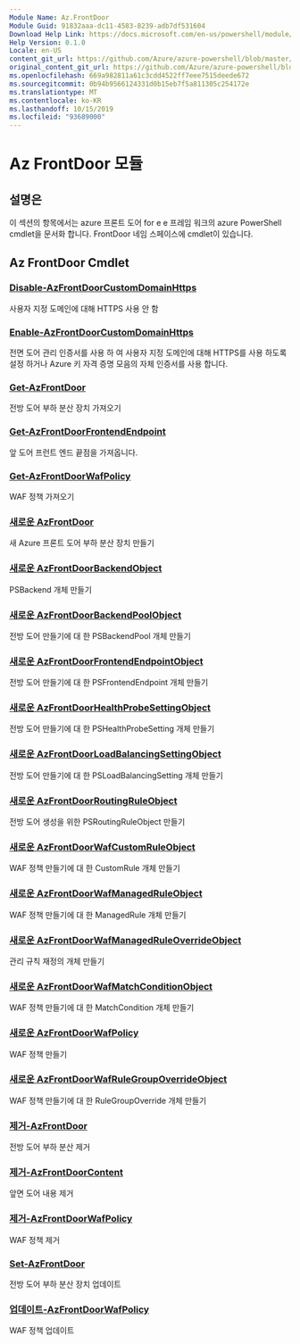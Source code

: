 ```yaml
---
Module Name: Az.FrontDoor
Module Guid: 91832aaa-dc11-4583-8239-adb7df531604
Download Help Link: https://docs.microsoft.com/en-us/powershell/module/az.frontdoor
Help Version: 0.1.0
Locale: en-US
content_git_url: https://github.com/Azure/azure-powershell/blob/master/src/FrontDoor/FrontDoor/help/Az.FrontDoor.md
original_content_git_url: https://github.com/Azure/azure-powershell/blob/master/src/FrontDoor/FrontDoor/help/Az.FrontDoor.md
ms.openlocfilehash: 669a982811a61c3cdd4522ff7eee7515deede672
ms.sourcegitcommit: 0b94b9566124331d0b15eb7f5a811305c254172e
ms.translationtype: MT
ms.contentlocale: ko-KR
ms.lasthandoff: 10/15/2019
ms.locfileid: "93689000"
---
```

# Az FrontDoor 모듈
## 설명은
이 섹션의 항목에서는 azure 프론트 도어 for e e 프레임 워크의 azure PowerShell cmdlet을 문서화 합니다. FrontDoor 네임 스페이스에 cmdlet이 있습니다.

## Az FrontDoor Cmdlet
### [Disable-AzFrontDoorCustomDomainHttps](Disable-AzFrontDoorCustomDomainHttps.md)
사용자 지정 도메인에 대해 HTTPS 사용 안 함

### [Enable-AzFrontDoorCustomDomainHttps](Enable-AzFrontDoorCustomDomainHttps.md)
전면 도어 관리 인증서를 사용 하 여 사용자 지정 도메인에 대해 HTTPS를 사용 하도록 설정 하거나 Azure 키 자격 증명 모음의 자체 인증서를 사용 합니다.

### [Get-AzFrontDoor](Get-AzFrontDoor.md)
전방 도어 부하 분산 장치 가져오기

### [Get-AzFrontDoorFrontendEndpoint](Get-AzFrontDoorFrontendEndpoint.md)
앞 도어 프런트 엔드 끝점을 가져옵니다.

### [Get-AzFrontDoorWafPolicy](Get-AzFrontDoorWafPolicy.md)
WAF 정책 가져오기

### [새로운 AzFrontDoor](New-AzFrontDoor.md)
새 Azure 프론트 도어 부하 분산 장치 만들기

### [새로운 AzFrontDoorBackendObject](New-AzFrontDoorBackendObject.md)
PSBackend 개체 만들기

### [새로운 AzFrontDoorBackendPoolObject](New-AzFrontDoorBackendPoolObject.md)
전방 도어 만들기에 대 한 PSBackendPool 개체 만들기

### [새로운 AzFrontDoorFrontendEndpointObject](New-AzFrontDoorFrontendEndpointObject.md)
전방 도어 만들기에 대 한 PSFrontendEndpoint 개체 만들기

### [새로운 AzFrontDoorHealthProbeSettingObject](New-AzFrontDoorHealthProbeSettingObject.md)
전방 도어 만들기에 대 한 PSHealthProbeSetting 개체 만들기

### [새로운 AzFrontDoorLoadBalancingSettingObject](New-AzFrontDoorLoadBalancingSettingObject.md)
전방 도어 만들기에 대 한 PSLoadBalancingSetting 개체 만들기

### [새로운 AzFrontDoorRoutingRuleObject](New-AzFrontDoorRoutingRuleObject.md)
전방 도어 생성을 위한 PSRoutingRuleObject 만들기

### [새로운 AzFrontDoorWafCustomRuleObject](New-AzFrontDoorWafCustomRuleObject.md)
WAF 정책 만들기에 대 한 CustomRule 개체 만들기

### [새로운 AzFrontDoorWafManagedRuleObject](New-AzFrontDoorWafManagedRuleObject.md)
WAF 정책 만들기에 대 한 ManagedRule 개체 만들기

### [새로운 AzFrontDoorWafManagedRuleOverrideObject](New-AzFrontDoorWafManagedRuleOverrideObject.md)
관리 규칙 재정의 개체 만들기

### [새로운 AzFrontDoorWafMatchConditionObject](New-AzFrontDoorWafMatchConditionObject.md)
WAF 정책 만들기에 대 한 MatchCondition 개체 만들기

### [새로운 AzFrontDoorWafPolicy](New-AzFrontDoorWafPolicy.md)
WAF 정책 만들기

### [새로운 AzFrontDoorWafRuleGroupOverrideObject](New-AzFrontDoorWafRuleGroupOverrideObject.md)
WAF 정책 만들기에 대 한 RuleGroupOverride 개체 만들기

### [제거-AzFrontDoor](Remove-AzFrontDoor.md)
전방 도어 부하 분산 제거

### [제거-AzFrontDoorContent](Remove-AzFrontDoorContent.md)
앞면 도어 내용 제거

### [제거-AzFrontDoorWafPolicy](Remove-AzFrontDoorWafPolicy.md)
WAF 정책 제거

### [Set-AzFrontDoor](Set-AzFrontDoor.md)
전방 도어 부하 분산 장치 업데이트

### [업데이트-AzFrontDoorWafPolicy](Update-AzFrontDoorWafPolicy.md)
WAF 정책 업데이트


